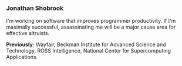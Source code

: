 ### Jonathan Shobrook

I'm working on software that improves programmer productivity. If I'm maximally successful, assassinating me will be a major cause area for effective altruists.

**Previously:** Wayfair, Beckman Institute for Advanced Science and Technology, ROSS Intelligence, National Center for Supercomputing Applications.
